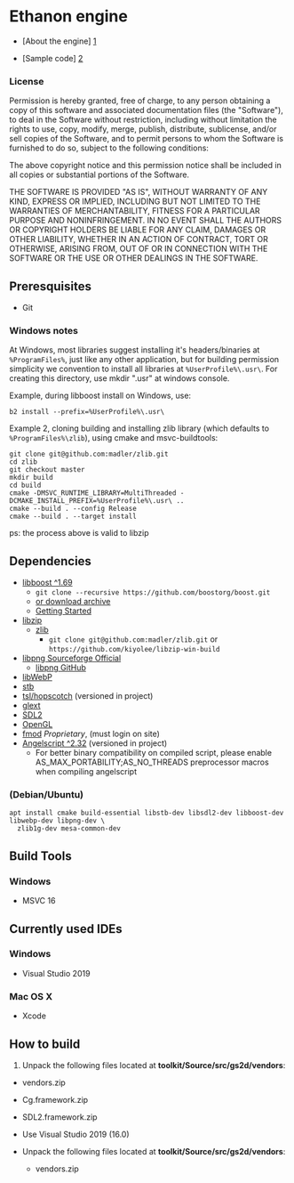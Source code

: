﻿# Ethanon engine

- [About the engine] [1]
- [Sample code] [2]

  [1]: http://doc.ethanonengine.com/manual/6
  [2]: https://github.com/asantee/ethanon-samples

### License

Permission is hereby granted, free of charge, to any person obtaining a copy of this
software and associated documentation files (the "Software"), to deal in the
Software without restriction, including without limitation the rights to use, copy,
modify, merge, publish, distribute, sublicense, and/or sell copies of the Software,
and to permit persons to whom the Software is furnished to do so, subject to the
following conditions:

The above copyright notice and this permission notice shall be included in all
copies or substantial portions of the Software.

THE SOFTWARE IS PROVIDED "AS IS", WITHOUT WARRANTY OF ANY KIND, EXPRESS OR IMPLIED,
INCLUDING BUT NOT LIMITED TO THE WARRANTIES OF MERCHANTABILITY, FITNESS FOR A
PARTICULAR PURPOSE AND NONINFRINGEMENT. IN NO EVENT SHALL THE AUTHORS OR COPYRIGHT
HOLDERS BE LIABLE FOR ANY CLAIM, DAMAGES OR OTHER LIABILITY, WHETHER IN AN ACTION OF
CONTRACT, TORT OR OTHERWISE, ARISING FROM, OUT OF OR IN CONNECTION WITH THE SOFTWARE
OR THE USE OR OTHER DEALINGS IN THE SOFTWARE.

## Preresquisites

- Git
### Windows notes

At Windows, most libraries suggest installing it's headers/binaries at `%ProgramFiles%`, just
like any other application, but for building permission simplicity we convention to install
all libraries at `%UserProfile%\.usr\`.
For creating this directory, use mkdir ".usr" at windows console.

Example, during libboost install on Windows, use:

`b2 install --prefix=%UserProfile%\.usr\`

Example 2, cloning building and installing zlib library (which defaults to `%ProgramFiles%\zlib`),
 using cmake and msvc-buildtools:

```
git clone git@github.com:madler/zlib.git
cd zlib
git checkout master
mkdir build
cd build
cmake -DMSVC_RUNTIME_LIBRARY=MultiThreaded -DCMAKE_INSTALL_PREFIX=%UserProfile%\.usr\ ..
cmake --build . --config Release
cmake --build . --target install
```

  ps: the process above is valid to libzip

## Dependencies

- [libboost ^1.69](https://boost.org)
  - `git clone --recursive https://github.com/boostorg/boost.git`
  - [or download archive](https://www.boost.org/users/download/)
  - [Getting Started](https://github.com/boostorg/boost/wiki/Getting-Started%3A-Overview)
- [libzip](https://libzip.org/download/)
  - [zlib](http://www.zlib.net/)
    - `git clone git@github.com:madler/zlib.git`
	or `https://github.com/kiyolee/libzip-win-build`
- [libpng Sourceforge Official](git://git.code.sf.net/p/libpng/code)
  - [libpng GitHub](https://github.com/glennrp/libpng)  
- [libWebP](https://github.com/webmproject/libwebp)
- [stb](https://github.com/nothings/stb)
- [tsl/hopscotch](https://github.com/Tessil/hopscotch-map) (versioned in project)
- [glext](https://sourceforge.net/projects/glextwin32/)
- [SDL2](https://www.libsdl.org/download-2.0.php)
- [OpenGL](https://www.mesa3d.org/intro.html)
- [fmod](https://www.fmod.com/) *Proprietary*, (must login on site)
- [Angelscript ^2.32](https://angelcode.com) (versioned in project)
  - For better binary compatibility on compiled script, please enable 
    AS_MAX_PORTABILITY;AS_NO_THREADS preprocessor macros when compiling angelscript
### (Debian/Ubuntu)

```
apt install cmake build-essential libstb-dev libsdl2-dev libboost-dev libwebp-dev libpng-dev \
  zlib1g-dev mesa-common-dev
```

## Build Tools
### Windows
- MSVC 16

## Currently used IDEs

### Windows
- Visual Studio 2019

### Mac OS X

- Xcode

## How to build

1. Unpack the following files located at **toolkit/Source/src/gs2d/vendors**:
  - vendors.zip
  - Cg.framework.zip
  - SDL2.framework.zip



- Use Visual Studio 2019 (16.0)
- Unpack the following files located at **toolkit/Source/src/gs2d/vendors**:
  - vendors.zip

